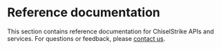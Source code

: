 # Reference documentation

This section contains reference documentation for ChiselStrike APIs and
services. For questions or feedback, please [contact us][1].

[1]: /community/feedback
